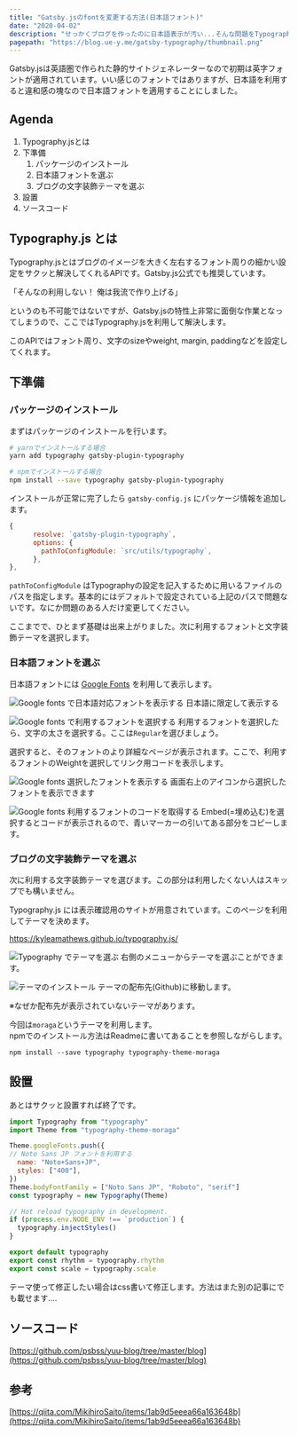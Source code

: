 ```yaml
---
title: "Gatsby.jsのfontを変更する方法(日本語フォント)"
date: "2020-04-02"
description: "せっかくブログを作ったのに日本語表示が汚い...そんな問題をTypography.jsでサクッと解決します。"
pagepath: "https://blog.ue-y.me/gatsby-typography/thumbnail.png"
---
```

Gatsby.jsは英語圏で作られた静的サイトジェネレーターなので初期は英字フォントが適用されています。いい感じのフォントではありますが、日本語を利用すると違和感の塊なので日本語フォントを適用することにしました。

## Agenda
1. Typography.jsとは
2. 下準備
   1. パッケージのインストール
   2. 日本語フォントを選ぶ
   3. ブログの文字装飾テーマを選ぶ
3. 設置
4. ソースコード

## Typography.js とは
Typography.jsとはブログのイメージを大きく左右するフォント周りの細かい設定をサクッと解決してくれるAPIです。Gatsby.js公式でも推奨しています。

「そんなの利用しない！ 俺は我流で作り上げる」

というのも不可能ではないですが、Gatsby.jsの特性上非常に面倒な作業となってしまうので、ここではTypography.jsを利用して解決します。

このAPIではフォント周り、文字のsizeやweight, margin, paddingなどを設定してくれます。

## 下準備
### パッケージのインストール
まずはパッケージのインストールを行います。
```bash
# yarnでインストールする場合
yarn add typography gatsby-plugin-typography

# npmでインストールする場合
npm install --save typography gatsby-plugin-typography
```

インストールが正常に完了したら ```gatsby-config.js``` にパッケージ情報を追加します。
```js:title=gatsby-config.js
{
      resolve: `gatsby-plugin-typography`,
      options: {
        pathToConfigModule: `src/utils/typography`,
      },
},
```

```pathToConfigModule``` はTypographyの設定を記入するために用いるファイルのパスを指定します。基本的にはデフォルトで設定されている上記のパスで問題ないです。なにか問題のある人だけ変更してください。

ここまでで、ひとまず基礎は出来上がりました。次に利用するフォントと文字装飾テーマを選択します。

### 日本語フォントを選ぶ
日本語フォントには [Google Fonts](https://fonts.google.com/?subset=japanese) を利用して表示します。 

![Google fonts で日本語対応フォントを表示する](./googlefonts_ja_useja.png)
日本語に限定して表示する

![Google fonts で利用するフォントを選択する](googlefonts_ja_selectstyles.png)
利用するフォントを選択したら、文字の太さを選択する。ここは```Regular```を選びましょう。

選択すると、そのフォントのより詳細なページが表示されます。ここで、利用するフォントのWeightを選択してリンク用コードを表示します。

![Google fonts 選択したフォントを表示する](googlefonts_ja_openwindow.png)
画面右上のアイコンから選択したフォントを表示できます

![Google fonts 利用するフォントのコードを取得する](googlefonts_ja_usefonts.png)
Embed(=埋め込む)を選択するとコードが表示されるので、青いマーカーの引いてある部分をコピーします。

### ブログの文字装飾テーマを選ぶ
次に利用する文字装飾テーマを選びます。この部分は利用したくない人はスキップでも構いません。

Typography.js には表示確認用のサイトが用意されています。このページを利用してテーマを決めます。

https://kyleamathews.github.io/typography.js/

![Typography でテーマを選ぶ](typography_theme.png)
右側のメニューからテーマを選ぶことができます。

![テーマのインストール](typography_pickuptheme.png)
テーマの配布先(Github)に移動します。

※なぜか配布先が表示されていないテーマがあります。

今回は```moraga```というテーマを利用します。  
npmでのインストール方法はReadmeに書いてあることを参照しながらします。

```bash:title=bash
npm install --save typography typography-theme-moraga
```

## 設置
あとはサクッと設置すれば終了です。

```js:title=typography.js
import Typography from "typography"
import Theme from "typography-theme-moraga"

Theme.googleFonts.push({
// Noto Sans JP フォントを利用する
  name: "Noto+Sans+JP",
  styles: ["400"],
})
Theme.bodyFontFamily = ["Noto Sans JP", "Roboto", "serif"]
const typography = new Typography(Theme)

// Hot reload typography in development.
if (process.env.NODE_ENV !== `production`) {
  typography.injectStyles()
}

export default typography
export const rhythm = typography.rhythm
export const scale = typography.scale

```

テーマ使って修正したい場合はcss書いて修正します。方法はまた別の記事にでも載せます....

## ソースコード
[https://github.com/psbss/yuu-blog/tree/master/blog](https://github.com/psbss/yuu-blog/tree/master/blog)

## 参考
[https://qiita.com/MikihiroSaito/items/1ab9d5eeea66a163648b](https://qiita.com/MikihiroSaito/items/1ab9d5eeea66a163648b)
